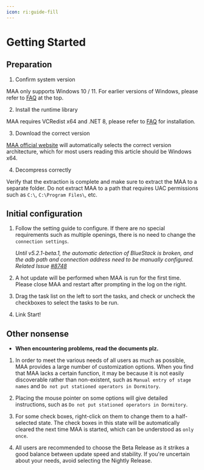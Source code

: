 ```yaml
---
icon: ri:guide-fill
---
```


# Getting Started

## Preparation

1. Confirm system version

MAA only supports Windows 10 / 11. For earlier versions of Windows, please refer to [FAQ](1.2-FAQ.md) at the top.

2. Install the runtime library

MAA requires VCRedist x64 and .NET 8, please refer to [FAQ](1.2-FAQ.md#possible-cause-2-missing-runtime-libraries) for installation.

3. Download the correct version

[MAA official website](https://maa.plus/) will automatically selects the correct version architecture, which for most users reading this article should be Windows x64.

4. Decompress correctly

Verify that the extraction is complete and make sure to extract the MAA to a separate folder. Do not extract MAA to a path that requires UAC permissions such as `C:\`, `C:\Program Files\`, etc.

## Initial configuration

1. Follow the setting guide to configure. If there are no special requirements such as multiple openings, there is no need to change the `connection settings`.

   *Until v5.2.1-beta.1, the automatic detection of BlueStack is broken, and the adb path and connection address need to be manually configured. Related Issue [#8748](https://github.com/MaaAssistantArknights/MaaAssistantArknights/issues/8748)*

2. A hot update will be performed when MAA is run for the first time. Please close MAA and restart after prompting in the log on the right.

3. Drag the task list on the left to sort the tasks, and check or uncheck the checkboxes to select the tasks to be run.

4. Link Start!

## Other nonsense

- **When encountering problems, read the documents plz.**

1. In order to meet the various needs of all users as much as possible, MAA provides a large number of customization options. When you find that MAA lacks a certain function, it may be because it is not easily discoverable rather than non-existent, such as `Manual entry of stage names` and `Do not put stationed operators in Dormitory`.

2. Placing the mouse pointer on some options will give detailed instructions, such as `Do not put stationed operators in Dormitory`.

3. For some check boxes, right-click on them to change them to a half-selected state. The check boxes in this state will be automatically cleared the next time MAA is started, which can be understood as `only once`.

4. All users are recommended to choose the Beta Release as it strikes a good balance between update speed and stability. If you're uncertain about your needs, avoid selecting the Nightly Release.